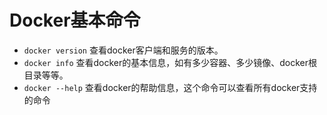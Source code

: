 # Docker基本命令

- `docker version` 查看docker客户端和服务的版本。
- `docker info` 查看docker的基本信息，如有多少容器、多少镜像、docker根目录等等。
- `docker --help` 查看docker的帮助信息，这个命令可以查看所有docker支持的命令

